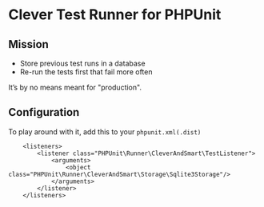 # Clever Test Runner for PHPUnit

## Mission
 - Store previous test runs in a database
 - Re-run the tests first that fail more often

It’s by no means meant for "production".

## Configuration
To play around with it, add this to your `phpunit.xml(.dist)`
```
    <listeners>
        <listener class="PHPUnit\Runner\CleverAndSmart\TestListener">
            <arguments>
                <object class="PHPUnit\Runner\CleverAndSmart\Storage\Sqlite3Storage"/>
            </arguments>
        </listener>
    </listeners>
```
